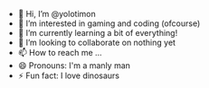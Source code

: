 - 👋 Hi, I’m @yolotimon
- 👀 I’m interested in gaming and coding (ofcourse)
- 🌱 I’m currently learning a bit of everything!
- 💞️ I’m looking to collaborate on nothing yet
- 📫 How to reach me ...
- 😄 Pronouns: I'm a manly man
- ⚡ Fun fact: I love dinosaurs

<!---
yolotimon/yolotimon is a ✨ special ✨ repository because its `README.md` (this file) appears on your GitHub profile.
You can click the Preview link to take a look at your changes.
--->
